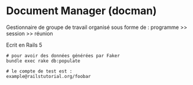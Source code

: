 # Document Manager (docman) 

Gestionnaire de groupe de travail organisé sous forme de : programme >> session >> réunion

Ecrit en Rails 5

```
# pour avoir des données générées par Faker
bundle exec rake db:populate

# le compte de test est :
example@railstutorial.org/foobar
```
